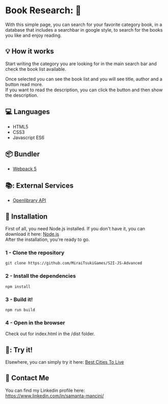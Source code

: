 # Book Research: 📖
With this simple page, you can search for your favorite category book, in a database that includes a searchbar in google style, to search for the books you like and enjoy reading.

## :bulb: How it works
Start writing the category you are looking for in the main search bar and check the book list available.



Once selected you can see the book list and you will see title, author and a button read more.<br>
If you want to read the description, you can click the button and then show the description.



## :computer: Languages
* HTML5
* CSS3
* Javascript ES6

## :package: Bundler
* [Webpack 5](https://webpack.js.org/)

## 📚: External Services
* [Openlibrary API](https://developers.openlibrary.org/api/)

## :floppy_disk: Installation
First of all, you need Node.js installed.
If you don't have it, you can download it here:
[Node.js](https://nodejs.org/it/download/)<br>
After the installation, you're ready to go.

### 1 - Clone the repository
`git clone https://github.com/MiraiTsukiGames/S2I-JS-Advanced`
### 2 - Install the dependencies
`npm install`
### 3 - Build it!
`npm run build`

### 4 - Open in the browser
Check out for index.html in the /dist folder.


## 📱:  Try it!
Elsewhere, you can simply try it here:
[Best Cities To Live](https://bookresearch.netlify.app/)

## :e-mail: Contact Me
You can find my Linkedin profile here: https://www.linkedin.com/in/samanta-mancini/
